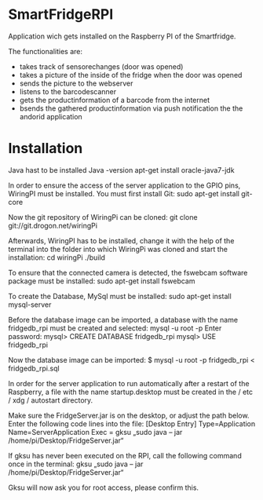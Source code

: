 # SmartFridgeRPI

Application wich gets installed on the Raspberry PI of the Smartfridge.

The functionalities are:
- takes track of sensorechanges (door was opened)
- takes a picture of the inside of the fridge when the door was opened
- sends the picture to the webserver
- listens to the barcodescanner
- gets the productinformation of a barcode from the internet
- bsends the gathered productinformation via push notification the the andorid application

# Installation

Java hast to be installed
Java -version
apt-get install oracle-java7-jdk


In order to ensure the access of the server application to the GPIO pins, WiringPI must be installed. You must first install Git: 
sudo apt-get install git-core

Now the git repository of WiringPi can be cloned: 
git clone git://git.drogon.net/wiringPi

Afterwards, WiringPI has to be installed, change it with the help of the terminal into the folder into which WiringPi was cloned and start the installation: 
cd wiringPi ./build

To ensure that the connected camera is detected, the fswebcam software package must be installed: 
sudo apt-get install fswebcam

To create the Database, MySql must be installed: 
sudo apt-get install mysql-server

Before the database image can be imported, a database with the name fridgedb_rpi must be created and selected: 
mysql -u root -p 
Enter password: 
mysql> CREATE DATABASE fridgedb_rpi mysql> USE fridgedb_rpi

Now the database image can be imported: 
$ mysql -u root -p fridgedb_rpi < fridgedb_rpi.sql

In order for the server application to run automatically after a restart of the Raspberry, a file with the name startup.desktop must be created in the / etc / xdg / autostart directory. 

Make sure the FridgeServer.jar is on the desktop, or adjust the path below.
Enter the following code lines into the file: 
[Desktop Entry] Type=Application Name=ServerApplication Exec = gksu „sudo java – jar /home/pi/Desktop/FridgeServer.jar“

If gksu has never been executed on the RPI, call the following command once in the terminal: 
gksu „sudo java – jar /home/pi/Desktop/FridgeServer.jar“

Gksu will now ask you for root access, please confirm this.
